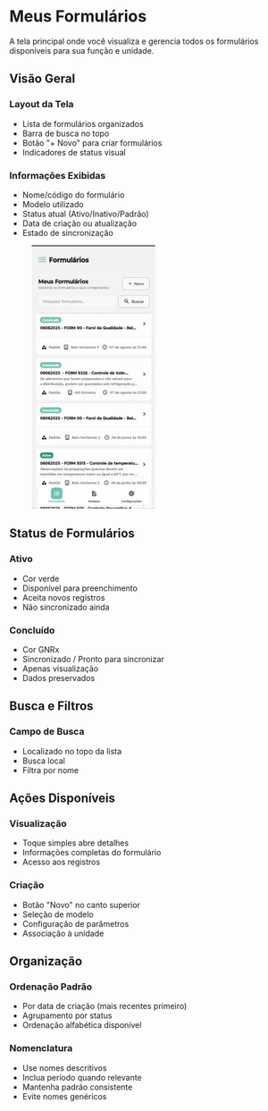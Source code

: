 # Meus Formulários

A tela principal onde você visualiza e gerencia todos os formulários disponíveis para sua função e unidade.

## Visão Geral

### Layout da Tela

* Lista de formulários organizados
* Barra de busca no topo
* Botão "+ Novo" para criar formulários
* Indicadores de status visual

### Informações Exibidas

* Nome/código do formulário
* Modelo utilizado
* Status atual (Ativo/Inativo/Padrão)
* Data de criação ou atualização
* Estado de sincronização

<figure><img src="../.gitbook/assets/image (21).png" alt="" width="221"><figcaption></figcaption></figure>

## Status de Formulários

### Ativo

* Cor verde
* Disponível para preenchimento
* Aceita novos registros
* Não sincronizado ainda

### Concluído

* Cor GNRx
* Sincronizado / Pronto para sincronizar
* Apenas visualização
* Dados preservados

## Busca e Filtros

### Campo de Busca

* Localizado no topo da lista
* Busca local
* Filtra por nome

## Ações Disponíveis

### Visualização

* Toque simples abre detalhes
* Informações completas do formulário
* Acesso aos registros

### Criação

* Botão "Novo" no canto superior
* Seleção de modelo
* Configuração de parâmetros
* Associação à unidade

## Organização

### Ordenação Padrão

* Por data de criação (mais recentes primeiro)
* Agrupamento por status
* Ordenação alfabética disponível

### Nomenclatura

* Use nomes descritivos
* Inclua período quando relevante
* Mantenha padrão consistente
* Evite nomes genéricos
